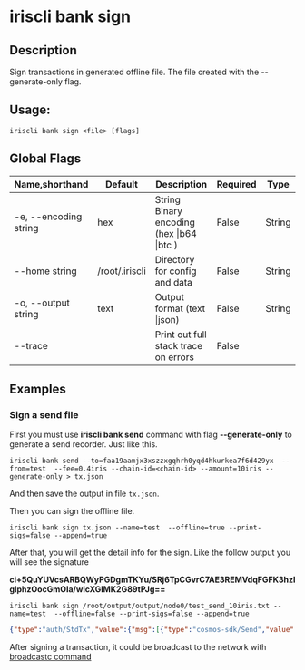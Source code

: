 # iriscli bank sign

## Description

Sign transactions in generated offline file. The file created with the --generate-only flag.

## Usage:

```
iriscli bank sign <file> [flags]
```


## Global Flags

| Name,shorthand        | Default        | Description                                 | Required | Type   |
| --------------------- | -------------- | ------------------------------------------- | -------- | ------ |
| -e, --encoding string | hex            | String   Binary encoding (hex \|b64 \|btc ) | False    | String |
| --home string         | /root/.iriscli | Directory for config and data               | False    | String |
| -o, --output string   | text           | Output format (text \|json)                 | False    | String |
| --trace               |                | Print out full stack trace on errors        | False    |        |

## Examples

### Sign a send file 

First you must use **iriscli bank send**  command with flag **--generate-only** to generate a send recorder. Just like this.

```shell  
iriscli bank send --to=faa19aamjx3xszzxgqhrh0yqd4hkurkea7f6d429yx  --from=test  --fee=0.4iris --chain-id=<chain-id> --amount=10iris --generate-only > tx.json
```


And then save the output in file `tx.json`.

Then you can sign the offline file.

```
iriscli bank sign tx.json --name=test  --offline=true --print-sigs=false --append=true
```

After that, you will get the detail info for the sign. Like the follow output you will see the signature 

**ci+5QuYUVcsARBQWyPGDgmTKYu/SRj6TpCGvrC7AE3REMVdqFGFK3hzlgIphzOocGmOIa/wicXGlMK2G89tPJg==**

```
iriscli bank sign /root/output/output/node0/test_send_10iris.txt --name=test  --offline=false --print-sigs=false --append=true
```

```json
{"type":"auth/StdTx","value":{"msg":[{"type":"cosmos-sdk/Send","value":{"inputs":[{"address":"faa106nhdckyf996q69v3qdxwe6y7408pvyvufy0x2","coins":[{"denom":"iris-atto","amount":"10000000000000000000"}]}],"outputs":[{"address":"faa1893x4l2rdshytfzvfpduecpswz7qtpstpr9x4h","coins":[{"denom":"iris-atto","amount":"10000000000000000000"}]}]}}],"fee":{"amount":[{"denom":"iris-atto","amount":"40000000000000000"}],"gas":"200000"},"signatures":[{"pub_key":{"type":"tendermint/PubKeySecp256k1","value":"Auouudrg0P86v2kq2lykdr97AJYGHyD6BJXAQtjR1gzd"},"signature":"sJewd6lKjma49rAiGVfdT+V0YYerKNx6ZksdumVCvuItqGm24bEN9msh7IJ12Sil1lYjqQjdAcjVCX/77FKlIQ==","account_number":"0","sequence":"3"}],"memo":"test"}}```
```
After signing a transaction, it could be broadcast to the network with [broadcastc command](./broadcast.md)